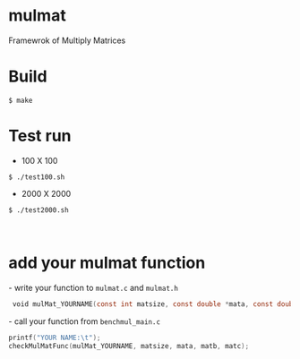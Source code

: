 mulmat
======

Framewrok of Multiply Matrices

# Build
```
$ make
```

# Test run
- 100 X 100
```
$ ./test100.sh
```

- 2000 X 2000
```
$ ./test2000.sh
```

 
# add your mulmat function
- write your function to `mulmat.c` and `mulmat.h`
```c
 void mulMat_YOURNAME(const int matsize, const double *mata, const double *matb, double *matc);
```
- call your function from `benchmul_main.c`
```c
printf("YOUR NAME:\t");
checkMulMatFunc(mulMat_YOURNAME, matsize, mata, matb, matc);
```
